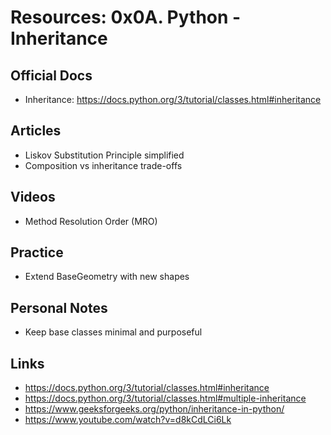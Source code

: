 # Resources: 0x0A. Python - Inheritance

## Official Docs

- Inheritance: https://docs.python.org/3/tutorial/classes.html#inheritance

## Articles

- Liskov Substitution Principle simplified
- Composition vs inheritance trade-offs

## Videos

- Method Resolution Order (MRO)

## Practice

- Extend BaseGeometry with new shapes

## Personal Notes

- Keep base classes minimal and purposeful

## Links

- https://docs.python.org/3/tutorial/classes.html#inheritance
- https://docs.python.org/3/tutorial/classes.html#multiple-inheritance
- https://www.geeksforgeeks.org/python/inheritance-in-python/
- https://www.youtube.com/watch?v=d8kCdLCi6Lk
